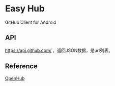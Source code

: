 # Easy Hub
GitHub Client  for Android 
## API
https://api.github.com/ ，返回JSON数据，是url列表。

## Reference
[OpenHub](https://github.com/ThirtyDegreesRay/OpenHub)

